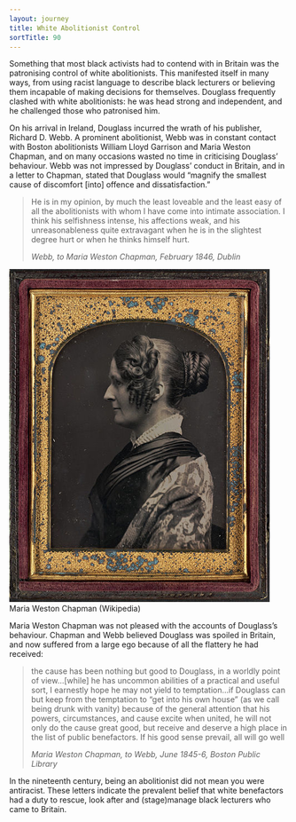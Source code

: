 ```yaml
---
layout: journey
title: White Abolitionist Control
sortTitle: 90
---
```


Something that most black activists had to contend with in Britain was the patronising control of white abolitionists. This manifested itself in many ways, from using racist language to describe black lecturers or believing them incapable of making decisions for themselves. Douglass frequently clashed with white abolitionists: he was head strong and independent, and he challenged those who patronised him.

On his arrival in Ireland, Douglass incurred the wrath of his publisher, Richard D. Webb. A prominent abolitionist, Webb was in constant contact with Boston abolitionists William Lloyd Garrison and Maria Weston Chapman, and on many occasions wasted no time in criticising Douglass’ behaviour. Webb was not impressed by Douglass’ conduct in Britain, and in a letter to Chapman, stated that Douglass would “magnify the smallest cause of discomfort [into] offence and dissatisfaction.”

>He is in my opinion, by much the least loveable and the least easy of all the abolitionists with whom I have come into intimate association. I think his selfishness intense, his affections weak, and his unreasonableness quite extravagant when he is in the slightest degree hurt or when he thinks himself hurt.  
> <footer><cite>Webb, to Maria Weston Chapman, February 1846, Dublin</cite></footer>

![Picture of Maria Weston Chapman](/img/MariaWC.jpg)
<span class="caption text-muted">Maria Weston Chapman (Wikipedia)</span>

Maria Weston Chapman was not pleased with the accounts of Douglass’s behaviour. Chapman and Webb believed Douglass was spoiled in Britain, and now suffered from a large ego because of all the flattery he had received:

>the cause has been nothing but good to Douglass, in a worldly point of view…[while] he has uncommon abilities of a practical and useful sort, I earnestly hope he may not yield to temptation…if Douglass can but keep from the temptation to “get into his own house” (as we call being drunk with vanity) because of the general attention that his powers, circumstances, and cause excite when united, he will not only do the cause great good, but receive and deserve a high place in the list of public benefactors. If his good sense prevail, all will go well
> <footer><cite>Maria Weston Chapman, to Webb, June 1845-6, Boston Public Library</cite></footer>

In the nineteenth century, being an abolitionist did not mean you were antiracist. These letters indicate the prevalent belief that white benefactors had a duty to rescue, look after and (stage)manage black lecturers who came to Britain.
